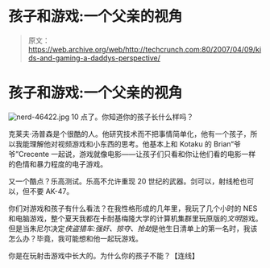 # 孩子和游戏:一个父亲的视角

> 原文：<https://web.archive.org/web/http://techcrunch.com:80/2007/04/09/kids-and-gaming-a-daddys-perspective/>

# 孩子和游戏:一个父亲的视角

![nerd-46422.jpg](img/293d0c2ccea66781e8edf8c6250cec82.png)
10 点了。你知道你的孩子长什么样吗？

克莱夫·汤普森是个很酷的人。他研究技术而不把事情简单化，他有一个孩子，所以我能理解他对视频游戏和小东西的思考。他基本上和 Kotaku 的 Brian“爷爷”Crecente 一起说，游戏就像电影——让孩子们只看和你让他们看的电影一样的色情和暴力程度的电子游戏。

又一个酷点？乐高测试。乐高不允许重现 20 世纪的武器。剑可以，射线枪也可以，但不要 AK-47。

你们对游戏和孩子有什么看法？在我性格形成的几年里，我玩了几个小时的 NES 和电脑游戏，整个夏天我都在卡耐基梅隆大学的计算机集群里玩原版的*文明*游戏。但是当朱尼尔决定*侠盗猎车:强奸、掠夺、抢劫*是他生日清单上的第一名时，我该怎么办？毕竟，我可能想和他一起玩游戏。

你是在玩射击游戏中长大的。为什么你的孩子不能？【连线】